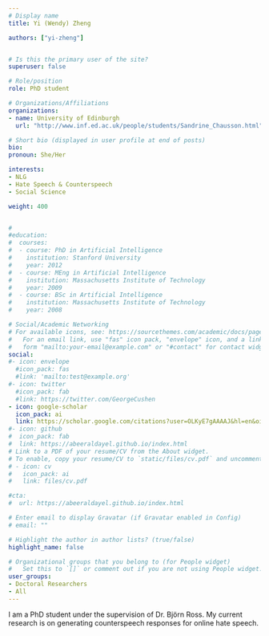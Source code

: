 ```yaml
---
# Display name
title: Yi (Wendy) Zheng				

authors: ["yi-zheng"]


# Is this the primary user of the site?
superuser: false

# Role/position
role: PhD student		

# Organizations/Affiliations
organizations:
- name: University of Edinburgh
  url: "http://www.inf.ed.ac.uk/people/students/Sandrine_Chausson.html"

# Short bio (displayed in user profile at end of posts)
bio: 
pronoun: She/Her

interests: 
- NLG
- Hate Speech & Counterspeech
- Social Science

weight: 400


#
#education:
#  courses:
#  - course: PhD in Artificial Intelligence
#    institution: Stanford University
#    year: 2012
#  - course: MEng in Artificial Intelligence
#    institution: Massachusetts Institute of Technology
#    year: 2009
#  - course: BSc in Artificial Intelligence
#    institution: Massachusetts Institute of Technology
#    year: 2008

# Social/Academic Networking
# For available icons, see: https://sourcethemes.com/academic/docs/page-builder/#icons
#   For an email link, use "fas" icon pack, "envelope" icon, and a link in the
#   form "mailto:your-email@example.com" or "#contact" for contact widget.
social:
#- icon: envelope
  #icon_pack: fas
  #link: 'mailto:test@example.org'
#- icon: twitter
  #icon_pack: fab
  #link: https://twitter.com/GeorgeCushen
- icon: google-scholar
  icon_pack: ai
  link: https://scholar.google.com/citations?user=OLKyE7gAAAAJ&hl=en&oi=sra
#- icon: github
#  icon_pack: fab
#  link: https://abeeraldayel.github.io/index.html
# Link to a PDF of your resume/CV from the About widget.
# To enable, copy your resume/CV to `static/files/cv.pdf` and uncomment the lines below.
# - icon: cv
#   icon_pack: ai
#   link: files/cv.pdf

#cta:
#  url: https://abeeraldayel.github.io/index.html

# Enter email to display Gravatar (if Gravatar enabled in Config)
# email: ""

# Highlight the author in author lists? (true/false)
highlight_name: false

# Organizational groups that you belong to (for People widget)
#   Set this to `[]` or comment out if you are not using People widget.
user_groups:
- Doctoral Researchers 
- All 
---
```


I am a PhD student under the supervision of Dr. Björn Ross. My current research is on generating counterspeech responses for online hate speech.		